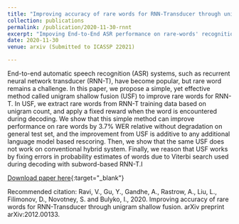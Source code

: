 ```yaml
---
title: "Improving accuracy of rare words for RNN-Transducer through unigram shallow fusion"
collection: publications
permalink: /publication/2020-11-30-rnnt
excerpt: "Impoving End-to-End ASR performance on rare-words' recognition."
date: 2020-11-30
venue: arxiv (Submitted to ICASSP 22021)

---
```

End-to-end automatic speech recognition (ASR) systems, such as recurrent neural network transducer (RNN-T), have become popular, but rare word remains a challenge. In this paper, we propose a simple, yet effective method called unigram shallow fusion (USF) to improve rare words for RNN-T. In USF, we extract rare words from RNN-T training data based on unigram count, and apply a fixed reward when the word is encountered during decoding. We show that this simple method can improve performance on rare words by 3.7% WER relative without degradation on general test set, and the improvement from USF is additive to any additional language model based rescoring. Then, we show that the same USF does not work on conventional hybrid system. Finally, we reason that USF works by fixing errors in probability estimates of words due to Viterbi search used during decoding with subword-based RNN-T.I

[Download paper here](https://arxiv.org/pdf/2012.00133.pdf){:target="_blank"}

Recommended citation: Ravi, V., Gu, Y., Gandhe, A., Rastrow, A., Liu, L., Filimonov, D., Novotney, S. and Bulyko, I., 2020. Improving accuracy of rare words for RNN-Transducer through unigram shallow fusion. arXiv preprint arXiv:2012.00133.
